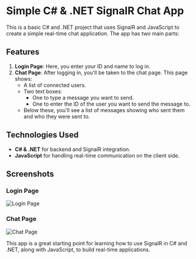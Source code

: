 # Simple C# & .NET SignalR Chat App

This is a basic C# and .NET project that uses SignalR and JavaScript to create a simple real-time chat application. The app has two main parts:

## Features
1. **Login Page**: Here, you enter your ID and name to log in.
2. **Chat Page**: After logging in, you'll be taken to the chat page. This page shows:
   - A list of connected users.
   - Two text boxes:
     - One to type a message you want to send.
     - One to enter the ID of the user you want to send the message to.
   - Below these, you'll see a list of messages showing who sent them and who they were sent to.

## Technologies Used
- **C# & .NET** for backend and SignalR integration.
- **JavaScript** for handling real-time communication on the client side.

## Screenshots

### Login Page
![Login Page](![Image](https://github.com/user-attachments/assets/2709b688-59ba-4b29-8e8d-a2b785ed4dfa))

### Chat Page
![Chat Page](![Image](https://github.com/user-attachments/assets/25949dbf-5e56-4bc0-8bf4-eacbe5821e0a))

This app is a great starting point for learning how to use SignalR in C# and .NET, along with JavaScript, to build real-time applications.
